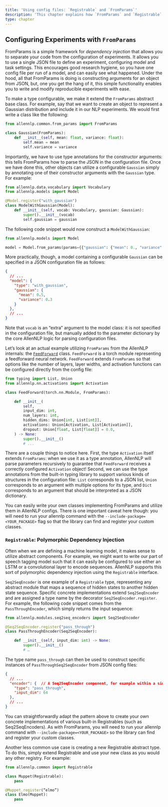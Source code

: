 ```yaml
---
title: 'Using config files: `Registrable` and `FromParams`'
description: 'This chapter explains how `FromParams` and `Registrable` work in AllenNLP.'
type: chapter
---
```


<exercise id="1" title="part2/using-config-files/from-params`">

## Configuring Experiments with `FromParams`

FromParams is a simple framework for <i>dependency injection</i> that allows you to separate your code from the configuration of experiments. It allows you to use a single JSON file to define an experiment, configuring model and task settings. This encourages good research hygiene, so you have one config file per run of a model, and can easily see what happened. Under the hood, all that FromParams is doing is constructing arguments for an object from JSON, but, one you get the hang of it, this simple functionality enables you to write and modify reproducible experiments with ease.

To make a type configurable, we make it extend the `FromParams` abstract base class. For example, say that we want to create an object to represent a Gaussian distribution and include it in our NLP experiments. We would first write a class like the following:

```python
from allennlp.common.from_params import FromParams

class Gaussian(FromParams):
	def __init__(self, mean: float, variance: float):
		self.mean = mean
		self.variance = variance
```

Importantly, we have to use type annotations for the constructor arguments: this tells FromParams how to parse the JSON in the configuration file. Once we have done this, other objects can utilize a configurable `Gaussian` simply by annotating one of their constructor arguments with the `Gaussian` type. For example:

```python
from allennlp.data.vocabulary import Vocabulary
from allennlp.models import Model

@Model.register("with_gaussian")
class ModelWithGaussian(Model):
	def __init__(self, vocab: Vocabulary, gaussian: Gaussian):
		super().__init__(vocab)
		self.gaussian = gaussian
```

The following code snippet would now construct a `ModelWithGaussian`:

```python
from allennlp.models import Model

model = Model.from_params(params={{"gaussian": {"mean": 0., "variance": 1.}}}, vocab=vocab)
```

More practically, though, a model containing a configurable `Gaussian` can be specified in a JSON configuration file as follows:

```json
{
  // ...
  "model": {
    "type": "with_gaussian",
    "gaussian": {
      "mean": 0.5,
      "variance": 0.3
    }
  },
  // ...
}
```

Note that `vocab` is an “extra” argument to the model class: it is not specified in the configuration file, but manually added to the parameter dictionary by the core AllenNLP logic for parsing configuration files.

Let’s look at an actual example utilizing `FromParams` from the AllenNLP internals: the [`FeedForward`](https://github.com/allenai/allennlp/blob/master/allennlp/modules/feedforward.py) class. `FeedForward` is a torch module representing a feedforward neural network. `FeedForward` extends `FromParams` so that options like the number of layers, layer widths, and activation functions can be configured directly from the config file:

```python
from typing import List, Union
from allennlp.nn.activations import Activation

class FeedForward(torch.nn.Module, FromParams):

    def __init__(
        self,
        input_dim: int,
        num_layers: int,
        hidden_dims: Union[int, List[int]],
        activations: Union[Activation, List[Activation]],
        dropout: Union[float, List[float]] = 0.0,
    ) -> None:
        super().__init__()
        # ...
```

There are a couple things to notice here. First, the type `Activation` itself extends `FromParams`: when we use it as a type annotation, AllenNLP will parse parameters recursively to guarantee that `FeedForward` receives a correctly configured `Activation` object! Second, we can use the type annotations from the built-in typing library to support various kinds of structures in the configuration file: `List` corresponds to a JSON list, `Union` corresponds to an argument with multiple options for its type, and `Dict` corresponds to an argument that should be interpreted as a JSON dictionary.

You can easily write your own classes implementing FromParams and utilize them in AllenNLP configs. There is one important caveat here though: you will need to run your allennlp command with the `--include-package=<YOUR_PACKAGE>` flag so that the library can find and register your custom classes.

</exercise>

<exercise id="2" title="part2/using-config-files/registrables`">

### `Registrable`: Polymorphic Dependency Injection

Often when we are defining a machine learning model, it makes sense to utilize abstract components. For example, we might want to write our part of speech tagging model such that it can easily be configured to use either an LSTM or a convolutional layer to encode sequences. AllenNLP supports this sort of polymorphic dependency injection using the `Registrable` interface.

`Seq2SeqEncoder` is one example of a `Registrable` type, representing any abstract module that maps a sequence of hidden states to another hidden state sequence. Specific concrete implementations extend `Seq2SeqEncoder` and are assigned a type name by the decorator `Seq2SeqEncoder.register`. For example, the following code snippet comes from the `PassThroughEncoder`, which simply returns the input sequence:

```python
from allennlp.modules.seq2seq_encoders import Seq2SeqEncoder

@Seq2SeqEncoder.register("pass_through")
class PassThroughEncoder(Seq2SeqEncoder):

    def __init__(self, input_dim: int) -> None:
        super().__init__()
        # …
```

The type name `pass_through` can then be used to construct specific instances of `PassThroughSeq2SeqEncoder` from JSON config files:

```json
{
  // ...
  "encoder": {  // A Seq2SeqEncoder component, for example within a simple_tagger.
    "type": "pass_through",
    "input_dim": 64
  },
  // ...
}
```

You can straightforwardly adapt the pattern above to create your own concrete implementations of various built-in Registrables (such as Seq2SeqEncoders). As with FromParams, you will need to run your allennlp command with  `--include-package=<YOUR_PACKAGE>` so the library can find and register your custom classes.

Another less common use case is creating a new Registrable abstract type. To do this, simply extend Registrable and use your new class as you would any other registry. For example:

```python
from allennlp.common import Registrable

class Muppet(Registrable):
	pass

@Muppet.register(“elmo”)
class Elmo(Muppet):
	pass
```

</exercise>
